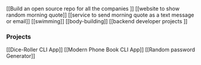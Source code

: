 [[Build an open source repo for all the companies ]]
[[website to show random morning quote]]
[[service to send morning quote as a text message or email]]
[[swimming]]
[[body-building]]
[[backend developer projects ]]


### Projects
[[Dice-Roller CLI App]]
[[Modern Phone Book CLI App]]
[[Random password Generator]]


